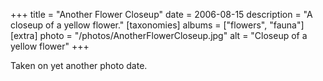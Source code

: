 +++
title = "Another Flower Closeup"
date = 2006-08-15
description = "A closeup of a yellow flower."
[taxonomies]
albums = ["flowers", "fauna"]
[extra]
photo = "/photos/AnotherFlowerCloseup.jpg"
alt = "Closeup of a yellow flower"
+++

Taken on yet another photo date.
